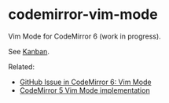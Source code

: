 # codemirror-vim-mode
Vim Mode for CodeMirror 6 (work in progress).

See [Kanban](https://github.com/vizhub-open-core/codemirror-vim-mode/projects/1).

Related:

 * [GitHub Issue in CodeMirror 6: Vim Mode](https://github.com/codemirror/codemirror.next/issues/79)
 * [CodeMirror 5 Vim Mode implementation](https://github.com/codemirror/CodeMirror/blob/master/keymap/vim.js)
